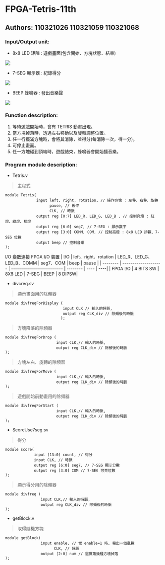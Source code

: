 # FPGA-Tetris-11th
## Authors: 110321026 110321059 110321068
### Input/Output unit:
* 8x8 LED 矩陣 : 遊戲畫面(包含開始、方塊狀態、結束)

![](https://i.imgur.com/TB5e92S.png)

* 7-SEG 顯示器 : 紀錄得分

![](https://i.imgur.com/9qKx0o8.png)

* BEEP 蜂鳴器 : 發出音樂聲

![](https://i.imgur.com/q7p3Y2U.png)

### Function description:
1. 等待遊戲開始時，會有 TETRIS 動畫出現。
2. 當方塊掉落時，透過左右移動以及旋轉調整位置。
3. 任一行擺滿方塊時，會將其消除，並得分(每消除一次，得一分)。
4. 可停止畫面。
5. 任一方塊碰到頂端時，遊戲結束，蜂鳴器會開始播音樂。

### Program module description:
* Tetris.v
> 主程式
```verilog!
module Tetris(
              input left, right, rotation, // 操作方塊 : 左移、右移、旋轉
                    pause, // 暫停
                    CLK, // 時脈
              output reg [0:7] LED_R, LED_G, LED_B , // 控制亮燈 : 紅燈、綠燈、藍燈
              output reg [6:0] seg7, // 7-SEG : 顯示數字
              output reg [3:0] COMM, COM, // 控制亮燈 : 8x8 LED 排數、7-SEG 位數
              output beep // 控制音樂
);
```
I/O 變數連接 FPGA I/O 裝置
|  I/O   | left、right、rotation | LED_R、LED_G、 LED_B、COMM | seg7、COM | beep | pause |
| --------  | -------------------- | -------------------------- | -------- | ---- | ----|
| FPGA I/O  |  4 BITS SW  |  8X8 LED   |    7-SEG |  BEEP | 8 DIPSW|



* divcreq.sv
> 顯示畫面用的除頻器
```verilog!
module divfreqForDisplay (
                          input CLK // 輸入的時脈, 
                          output reg CLK_div // 除頻後的時脈
                         );
```
> 方塊降落的除頻器
```verilog!
module divfreqForDrop (
                       input CLK,// 輸入的時脈,
                       output reg CLK_div // 除頻後的時脈
);
```
> 方塊左右、旋轉的除頻器
```verilog!
module divfreqForMove (
                       input CLK,// 輸入的時脈,
                       output reg CLK_div // 除頻後的時脈
);
```
> 遊戲開始前動畫用的除頻器
```verilog!
module divfreqForStart (
                       input CLK,// 輸入的時脈,
                       output reg CLK_div // 除頻後的時脈
);
```

* ScoreUse7seg.sv
> 得分
```verilog!
module score( 	
             input [13:0] count, // 得分
             input CLK, // 時脈
             output reg [6:0] seg7, // 7-SEG 顯示分數
             output reg [3:0] COM // 7-SEG 可亮位數
); 
```
> 顯示得分用的除頻器
```verilog!
module divfreq (
                input CLK,// 輸入的時脈,
                output reg CLK_div // 除頻後的時脈
);
```
* getBlock.v
> 取得隨機方塊 
```verilog!
module getBlock(	
                input enable, // 當 enable=1 時, 輸出一個亂數
                      CLK, // 時脈
                output [2:0] num // 選擇第幾種方塊掉落
);
```


